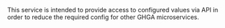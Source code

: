 This service is intended to provide access to configured values via API in order to
reduce the required config for other GHGA microservices.
